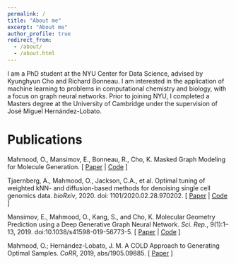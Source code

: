```yaml
---  
permalink: /
title: "About me"
excerpt: "About me"
author_profile: true
redirect_from: 
  - /about/
  - /about.html
---
```


I am a PhD student at the NYU Center for Data Science, advised by Kyunghyun Cho and Richard Bonneau.
I am interested in the application of machine learning to problems in computational chemistry and biology,
with a focus on graph neural networks. Prior to joining NYU, I completed a Masters degree at the University of Cambridge under the supervision of
José Miguel Hernández-Lobato.

# Publications
Mahmood, O., Mansimov, E., Bonneau, R., Cho, K.
Masked Graph Modeling for Molecule Generation. \[ [Paper](/files/Graph_Generation.pdf) | [Code](https://github.com/nyu-dl/dl4chem-mgm) \]

Tjaernberg, A., Mahmood, O., Jackson, C.A., et al.
Optimal tuning of weighted kNN- and diffusion-based methods for denoising single cell genomics data.
<i>bioRxiv</i>, 2020. doi: 1101/2020.02.28.970202.
\[ [Paper](https://www.biorxiv.org/content/10.1101/2020.02.28.970202v1) | [Code](https://gitlab.com/Xparx/dewakss/-/tree/Tjarnberg2020branch) \]

Mansimov, E., Mahmood, O., Kang, S., and Cho, K.
Molecular Geometry Prediction using a Deep Generative Graph Neural  Network.
<i>Sci. Rep.</i>, 9(1):1–13, 2019. doi:10.1038/s41598-019-56773-5. 
\[ [Paper](https://www.nature.com/articles/s41598-019-56773-5) | [Code](https://github.com/nyu-dl/dl4chem-geometry) \]

Mahmood, O.; Hernández-Lobato, J. M. A COLD Approach to Generating Optimal Samples.
<i>CoRR</i>, 2019, abs/1905.09885. \[ [Paper](https://arxiv.org/abs/1905.09885) \]
